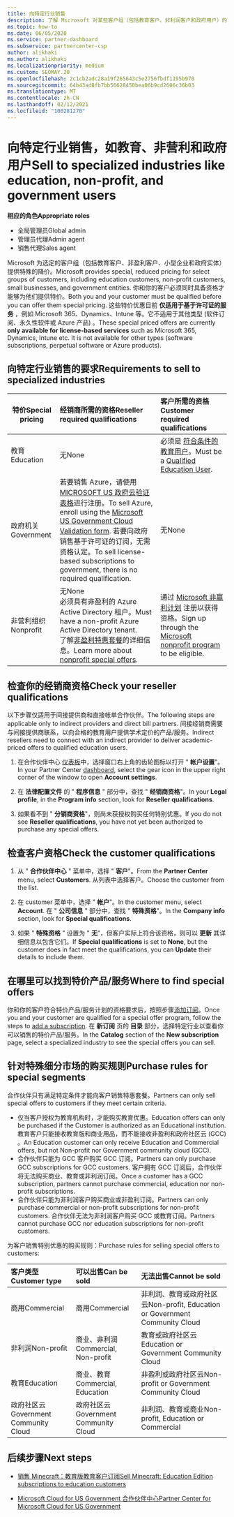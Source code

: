 ```yaml
---
title: 向特定行业销售
description: 了解 Microsoft 对某些客户组（包括教育客户、非利润客户和政府用户）的特殊定价的定价。
ms.topic: how-to
ms.date: 06/05/2020
ms.service: partner-dashboard
ms.subservice: partnercenter-csp
author: alikhaki
ms.author: alikhaki
ms.localizationpriority: medium
ms.custom: SEOMAY.20
ms.openlocfilehash: 2c1cb2adc28a19f265643c5e2756fbdf1195b970
ms.sourcegitcommit: 64b43ad8fb7bb56628450bea06b9cd2606c36b03
ms.translationtype: MT
ms.contentlocale: zh-CN
ms.lasthandoff: 02/12/2021
ms.locfileid: "100281270"
---
```

# <a name="sell-to-specialized-industries-like-education-non-profit-and-government-users"></a><span data-ttu-id="e6622-103">向特定行业销售，如教育、非营利和政府用户</span><span class="sxs-lookup"><span data-stu-id="e6622-103">Sell to specialized industries like education, non-profit, and government users</span></span>

<span data-ttu-id="e6622-104">**相应的角色**</span><span class="sxs-lookup"><span data-stu-id="e6622-104">**Appropriate roles**</span></span>

- <span data-ttu-id="e6622-105">全局管理员</span><span class="sxs-lookup"><span data-stu-id="e6622-105">Global admin</span></span>
- <span data-ttu-id="e6622-106">管理员代理</span><span class="sxs-lookup"><span data-stu-id="e6622-106">Admin agent</span></span>
- <span data-ttu-id="e6622-107">销售代理</span><span class="sxs-lookup"><span data-stu-id="e6622-107">Sales agent</span></span>

<span data-ttu-id="e6622-108">Microsoft 为选定的客户组（包括教育客户、非盈利客户、小型企业和政府实体）提供特殊的降价。</span><span class="sxs-lookup"><span data-stu-id="e6622-108">Microsoft provides special, reduced pricing for select groups of customers, including education customers, non-profit customers, small businesses, and government entities.</span></span> <span data-ttu-id="e6622-109">你和你的客户必须同时具备资格才能够为他们提供特价。</span><span class="sxs-lookup"><span data-stu-id="e6622-109">Both you and your customer must be qualified before you can offer them special pricing.</span></span> <span data-ttu-id="e6622-110">这些特价优惠目前 **仅适用于基于许可证的服务** ，例如 Microsoft 365、Dynamics、Intune 等。它不适用于其他类型 (软件订阅、永久性软件或 Azure 产品) 。</span><span class="sxs-lookup"><span data-stu-id="e6622-110">These special priced offers are currently **only available for license-based services** such as Microsoft 365, Dynamics, Intune etc. It is not available for other types (software subscriptions, perpetual software or Azure products).</span></span>

## <a name="requirements-to-sell-to-specialized-industries"></a><span data-ttu-id="e6622-111">向特定行业销售的要求</span><span class="sxs-lookup"><span data-stu-id="e6622-111">Requirements to sell to specialized industries</span></span>

|<span data-ttu-id="e6622-112">**特价**</span><span class="sxs-lookup"><span data-stu-id="e6622-112">**Special pricing**</span></span>   |<span data-ttu-id="e6622-113">**经销商所需的资格**</span><span class="sxs-lookup"><span data-stu-id="e6622-113">**Reseller required qualifications**</span></span>   |<span data-ttu-id="e6622-114">**客户所需的资格**</span><span class="sxs-lookup"><span data-stu-id="e6622-114">**Customer required qualifications**</span></span>   |
|----------------------------|:---------------------------------|:------------------------------------------|
|<span data-ttu-id="e6622-115">教育</span><span class="sxs-lookup"><span data-stu-id="e6622-115">Education</span></span>   |<span data-ttu-id="e6622-116">无</span><span class="sxs-lookup"><span data-stu-id="e6622-116">None</span></span>   | <span data-ttu-id="e6622-117">必须是 [符合条件的教育用户](https://www.microsoftvolumelicensing.com/DocumentSearch.aspx?Mode=3&DocumentTypeId=7)。</span><span class="sxs-lookup"><span data-stu-id="e6622-117">Must be a [Qualified Education User](https://www.microsoftvolumelicensing.com/DocumentSearch.aspx?Mode=3&DocumentTypeId=7).</span></span>   |
|<span data-ttu-id="e6622-118">政府机关</span><span class="sxs-lookup"><span data-stu-id="e6622-118">Government</span></span>   |<span data-ttu-id="e6622-119">若要销售 Azure，请使用 [MICROSOFT US 政府云验证表格](https://azuregov.microsoft.com/csp)进行注册。</span><span class="sxs-lookup"><span data-stu-id="e6622-119">To sell Azure, enroll using the [Microsoft US Government Cloud Validation form](https://azuregov.microsoft.com/csp).</span></span> <span data-ttu-id="e6622-120">若要向政府销售基于许可证的订阅，无需资格认定。</span><span class="sxs-lookup"><span data-stu-id="e6622-120">To sell license-based subscriptions to government, there is no required qualification.</span></span>|   <span data-ttu-id="e6622-121">无</span><span class="sxs-lookup"><span data-stu-id="e6622-121">None</span></span>|
|<span data-ttu-id="e6622-122">非营利组织</span><span class="sxs-lookup"><span data-stu-id="e6622-122">Nonprofit</span></span>  |<span data-ttu-id="e6622-123">无</span><span class="sxs-lookup"><span data-stu-id="e6622-123">None</span></span><br/> <span data-ttu-id="e6622-124">必须具有非盈利的 Azure Active Directory 租户。</span><span class="sxs-lookup"><span data-stu-id="e6622-124">Must have a non-profit Azure Active Directory tenant.</span></span><br/> <span data-ttu-id="e6622-125">了解[非盈利特惠套餐](https://assetsprod.microsoft.com/mpn/nonprofit-skus-in-csp-faq.pdf)的详细信息。</span><span class="sxs-lookup"><span data-stu-id="e6622-125">Learn more about [nonprofit special offers](https://assetsprod.microsoft.com/mpn/nonprofit-skus-in-csp-faq.pdf).</span></span>   |<span data-ttu-id="e6622-126">通过 [Microsoft 非赢利计划](https://nonprofit.microsoft.com/#/register) 注册以获得资格。</span><span class="sxs-lookup"><span data-stu-id="e6622-126">Sign up through the [Microsoft nonprofit program](https://nonprofit.microsoft.com/#/register) to be eligible.</span></span>   |

## <a name="check-your-reseller-qualifications"></a><span data-ttu-id="e6622-127">检查你的经销商资格</span><span class="sxs-lookup"><span data-stu-id="e6622-127">Check your reseller qualifications</span></span>

<span data-ttu-id="e6622-128">以下步骤仅适用于间接提供商和直接帐单合作伙伴。</span><span class="sxs-lookup"><span data-stu-id="e6622-128">The following steps are applicable only to indirect providers and direct bill partners.</span></span> <span data-ttu-id="e6622-129">间接经销商需要与间接提供商联系，以向合格的教育用户提供学术定价的产品/服务。</span><span class="sxs-lookup"><span data-stu-id="e6622-129">Indirect resellers need to connect with an indirect provider to deliver academic-priced offers to qualified education users.</span></span>

1. <span data-ttu-id="e6622-130">在合作伙伴中心 [仪表板](https://partner.microsoft.com/dashboard)中，选择窗口右上角的齿轮图标以打开 " **帐户设置**"。</span><span class="sxs-lookup"><span data-stu-id="e6622-130">In your Partner Center [dashboard](https://partner.microsoft.com/dashboard), select the gear icon in the upper right corner of the window to open **Account settings**.</span></span>

2. <span data-ttu-id="e6622-131">在 **法律配置文件** 的 " **程序信息** " 部分中，查找 " **经销商资格**"。</span><span class="sxs-lookup"><span data-stu-id="e6622-131">In your **Legal profile**, in the **Program info** section, look for **Reseller qualifications**.</span></span>

3. <span data-ttu-id="e6622-132">如果看不到 " **分销商资格**"，则尚未获授权购买任何特别优惠。</span><span class="sxs-lookup"><span data-stu-id="e6622-132">If you do not see **Reseller qualifications**, you have not yet been authorized to purchase any special offers.</span></span>

## <a name="check-the-customer-qualifications"></a><span data-ttu-id="e6622-133">检查客户资格</span><span class="sxs-lookup"><span data-stu-id="e6622-133">Check the customer qualifications</span></span>

1. <span data-ttu-id="e6622-134">从 " **合作伙伴中心** " 菜单中，选择 " **客户**"。</span><span class="sxs-lookup"><span data-stu-id="e6622-134">From the **Partner Center** menu, select **Customers**.</span></span> <span data-ttu-id="e6622-135">从列表中选择客户。</span><span class="sxs-lookup"><span data-stu-id="e6622-135">Choose the customer from the list.</span></span>

2. <span data-ttu-id="e6622-136">在 customer 菜单中，选择 " **帐户**"。</span><span class="sxs-lookup"><span data-stu-id="e6622-136">In the customer menu, select **Account**.</span></span> <span data-ttu-id="e6622-137">在 " **公司信息** " 部分中，查找 " **特殊资格**"。</span><span class="sxs-lookup"><span data-stu-id="e6622-137">In the **Company info** section, look for **Special qualifications**.</span></span>

3. <span data-ttu-id="e6622-138">如果 " **特殊资格** " 设置为 " **无**"，但客户实际上符合该资格，则可以 **更新** 其详细信息以包含它们。</span><span class="sxs-lookup"><span data-stu-id="e6622-138">If **Special qualifications** is set to **None**, but the customer does in fact meet the qualifications, you can **Update** their details to include them.</span></span>

## <a name="where-to-find-special-offers"></a><span data-ttu-id="e6622-139">在哪里可以找到特价产品/服务</span><span class="sxs-lookup"><span data-stu-id="e6622-139">Where to find special offers</span></span>

<span data-ttu-id="e6622-140">你和你的客户符合特价产品/服务计划的资格要求后，按照步骤[添加订阅](create-a-new-subscription.md)。</span><span class="sxs-lookup"><span data-stu-id="e6622-140">Once you and your customer are qualified for a special offer program, follow the steps to [add a subscription](create-a-new-subscription.md).</span></span> <span data-ttu-id="e6622-141">在 **新订阅** 页的 **目录** 部分，选择特定行业以查看你可以销售的特价产品/服务。</span><span class="sxs-lookup"><span data-stu-id="e6622-141">In the **Catalog** section of the **New subscription** page, select a specialized industry to see the special offers you can sell.</span></span>

## <a name="purchase-rules-for-special-segments"></a><span data-ttu-id="e6622-142">针对特殊细分市场的购买规则</span><span class="sxs-lookup"><span data-stu-id="e6622-142">Purchase rules for special segments</span></span>

<span data-ttu-id="e6622-143">合作伙伴只有满足特定条件才能向客户销售特惠套餐。</span><span class="sxs-lookup"><span data-stu-id="e6622-143">Partners can only sell special offers to customers if they meet certain criteria.</span></span> 

- <span data-ttu-id="e6622-144">仅当客户授权为教育机构时，才能购买教育优惠。</span><span class="sxs-lookup"><span data-stu-id="e6622-144">Education offers can only be purchased if the Customer is authorized as an Educational institution.</span></span> <span data-ttu-id="e6622-145">教育客户只能接收教育版和商业用品，而不能接收非盈利和政府社区云 (GCC) 。</span><span class="sxs-lookup"><span data-stu-id="e6622-145">An Education customer can only receive Education and Commercial offers, but not Non-profit nor Government community cloud (GCC).</span></span>
- <span data-ttu-id="e6622-146">合作伙伴只能为 GCC 客户购买 GCC 订阅。</span><span class="sxs-lookup"><span data-stu-id="e6622-146">Partners can only purchase GCC subscriptions for GCC customers.</span></span> <span data-ttu-id="e6622-147">客户拥有 GCC 订阅后，合作伙伴将无法购买商业、教育或非利润订阅。</span><span class="sxs-lookup"><span data-stu-id="e6622-147">Once a customer has a GCC subscription, partners cannot purchase commercial, education nor non-profit subscriptions.</span></span> 
- <span data-ttu-id="e6622-148">合作伙伴只能为非利润客户购买商业或非盈利订阅。</span><span class="sxs-lookup"><span data-stu-id="e6622-148">Partners can only purchase commercial or non-profit subscriptions for non-profit customers.</span></span> <span data-ttu-id="e6622-149">合作伙伴无法为非利润客户购买 GCC 或教育订阅。</span><span class="sxs-lookup"><span data-stu-id="e6622-149">Partners cannot purchase GCC nor education subscriptions for non-profit customers.</span></span>

<span data-ttu-id="e6622-150">为客户销售特别优惠的购买规则：</span><span class="sxs-lookup"><span data-stu-id="e6622-150">Purchase rules for selling special offers to customers:</span></span>

|<span data-ttu-id="e6622-151">**客户类型**</span><span class="sxs-lookup"><span data-stu-id="e6622-151">**Customer type**</span></span>   |<span data-ttu-id="e6622-152">**可以出售**</span><span class="sxs-lookup"><span data-stu-id="e6622-152">**Can be sold**</span></span>   |<span data-ttu-id="e6622-153">**无法出售**</span><span class="sxs-lookup"><span data-stu-id="e6622-153">**Cannot be sold**</span></span>   |
|:----------------------------|:---------------------------------|:------------------------------------------|
| <span data-ttu-id="e6622-154">商用</span><span class="sxs-lookup"><span data-stu-id="e6622-154">Commercial</span></span> |<span data-ttu-id="e6622-155">商用</span><span class="sxs-lookup"><span data-stu-id="e6622-155">Commercial</span></span> | <span data-ttu-id="e6622-156">非利润、教育或政府社区云</span><span class="sxs-lookup"><span data-stu-id="e6622-156">Non-profit, Education or Government Community Cloud</span></span> |
| <span data-ttu-id="e6622-157">非利润</span><span class="sxs-lookup"><span data-stu-id="e6622-157">Non-profit</span></span> |<span data-ttu-id="e6622-158">商业、非利润</span><span class="sxs-lookup"><span data-stu-id="e6622-158">Commercial, Non-profit</span></span> | <span data-ttu-id="e6622-159">教育或政府社区云</span><span class="sxs-lookup"><span data-stu-id="e6622-159">Education or Government Community Cloud</span></span> |
| <span data-ttu-id="e6622-160">教育</span><span class="sxs-lookup"><span data-stu-id="e6622-160">Education</span></span> |<span data-ttu-id="e6622-161">商业、教育</span><span class="sxs-lookup"><span data-stu-id="e6622-161">Commercial, Education</span></span> | <span data-ttu-id="e6622-162">非盈利或政府社区云</span><span class="sxs-lookup"><span data-stu-id="e6622-162">Non-profit or Government Community Cloud</span></span> |
| <span data-ttu-id="e6622-163">政府社区云</span><span class="sxs-lookup"><span data-stu-id="e6622-163">Government Community Cloud</span></span> |<span data-ttu-id="e6622-164">政府社区云</span><span class="sxs-lookup"><span data-stu-id="e6622-164">Government Community Cloud</span></span> | <span data-ttu-id="e6622-165">非利润、教育或商业</span><span class="sxs-lookup"><span data-stu-id="e6622-165">Non-profit, Education or Commercial</span></span> |

## <a name="next-steps"></a><span data-ttu-id="e6622-166">后续步骤</span><span class="sxs-lookup"><span data-stu-id="e6622-166">Next steps</span></span>

- [<span data-ttu-id="e6622-167">销售 Minecraft：教育版教育客户订阅</span><span class="sxs-lookup"><span data-stu-id="e6622-167">Sell Minecraft: Education Edition subscriptions to education customers</span></span>](minecraft-subscriptions.md)

- [<span data-ttu-id="e6622-168">Microsoft Cloud for US Government 合作伙伴中心</span><span class="sxs-lookup"><span data-stu-id="e6622-168">Partner Center for Microsoft Cloud for US Government</span></span>](partner-center-for-microsoft-us-govt-cloud.md)
